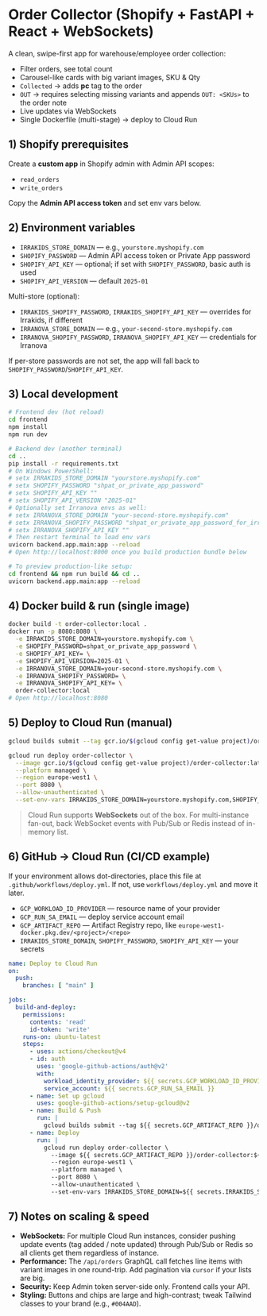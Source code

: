 # Order Collector (Shopify + FastAPI + React + WebSockets)

A clean, swipe-first app for warehouse/employee order collection:
- Filter orders, see total count
- Carousel-like cards with big variant images, SKU & Qty
- `Collected` → adds **pc** tag to the order
- `OUT` → requires selecting missing variants and appends `OUT: <SKUs>` to the order note
- Live updates via WebSockets
- Single Dockerfile (multi-stage) → deploy to Cloud Run

## 1) Shopify prerequisites

Create a **custom app** in Shopify admin with Admin API scopes:
- `read_orders`
- `write_orders`

Copy the **Admin API access token** and set env vars below.

## 2) Environment variables

- `IRRAKIDS_STORE_DOMAIN` — e.g., `yourstore.myshopify.com`
- `SHOPIFY_PASSWORD` — Admin API access token or Private App password
- `SHOPIFY_API_KEY` — optional; if set with `SHOPIFY_PASSWORD`, basic auth is used
- `SHOPIFY_API_VERSION` — default `2025-01`

Multi-store (optional):

- `IRRAKIDS_SHOPIFY_PASSWORD`, `IRRAKIDS_SHOPIFY_API_KEY` — overrides for Irrakids, if different
- `IRRANOVA_STORE_DOMAIN` — e.g., `your-second-store.myshopify.com`
- `IRRANOVA_SHOPIFY_PASSWORD`, `IRRANOVA_SHOPIFY_API_KEY` — credentials for Irranova

If per-store passwords are not set, the app will fall back to `SHOPIFY_PASSWORD`/`SHOPIFY_API_KEY`.

## 3) Local development

```bash
# Frontend dev (hot reload)
cd frontend
npm install
npm run dev

# Backend dev (another terminal)
cd ..
pip install -r requirements.txt
# On Windows PowerShell:
# setx IRRAKIDS_STORE_DOMAIN "yourstore.myshopify.com"
# setx SHOPIFY_PASSWORD "shpat_or_private_app_password"
# setx SHOPIFY_API_KEY ""
# setx SHOPIFY_API_VERSION "2025-01"
# Optionally set Irranova envs as well:
# setx IRRANOVA_STORE_DOMAIN "your-second-store.myshopify.com"
# setx IRRANOVA_SHOPIFY_PASSWORD "shpat_or_private_app_password_for_irranova"
# setx IRRANOVA_SHOPIFY_API_KEY ""
# Then restart terminal to load env vars
uvicorn backend.app.main:app --reload
# Open http://localhost:8000 once you build production bundle below

# To preview production-like setup:
cd frontend && npm run build && cd ..
uvicorn backend.app.main:app --reload
```

## 4) Docker build & run (single image)

```bash
docker build -t order-collector:local .
docker run -p 8080:8080 \
  -e IRRAKIDS_STORE_DOMAIN=yourstore.myshopify.com \
  -e SHOPIFY_PASSWORD=shpat_or_private_app_password \
  -e SHOPIFY_API_KEY= \
  -e SHOPIFY_API_VERSION=2025-01 \
  -e IRRANOVA_STORE_DOMAIN=your-second-store.myshopify.com \
  -e IRRANOVA_SHOPIFY_PASSWORD= \
  -e IRRANOVA_SHOPIFY_API_KEY= \
  order-collector:local
# Open http://localhost:8080
```

## 5) Deploy to Cloud Run (manual)

```bash
gcloud builds submit --tag gcr.io/$(gcloud config get-value project)/order-collector:latest

gcloud run deploy order-collector \
  --image gcr.io/$(gcloud config get-value project)/order-collector:latest \
  --platform managed \
  --region europe-west1 \
  --port 8080 \
  --allow-unauthenticated \
  --set-env-vars IRRAKIDS_STORE_DOMAIN=yourstore.myshopify.com,SHOPIFY_PASSWORD=shpat_or_private_app_password,SHOPIFY_API_KEY=,SHOPIFY_API_VERSION=2025-01
```

> Cloud Run supports **WebSockets** out of the box. For multi-instance fan-out, back WebSocket events with Pub/Sub or Redis instead of in-memory list.

## 6) GitHub → Cloud Run (CI/CD example)

If your environment allows dot-directories, place this file at `.github/workflows/deploy.yml`. If not, use `workflows/deploy.yml` and move it later.

- `GCP_WORKLOAD_ID_PROVIDER` — resource name of your provider
- `GCP_RUN_SA_EMAIL` — deploy service account email
- `GCP_ARTIFACT_REPO` — Artifact Registry repo, like `europe-west1-docker.pkg.dev/<project>/<repo>`
- `IRRAKIDS_STORE_DOMAIN`, `SHOPIFY_PASSWORD`, `SHOPIFY_API_KEY` — your secrets

```yaml
name: Deploy to Cloud Run
on:
  push:
    branches: [ "main" ]

jobs:
  build-and-deploy:
    permissions:
      contents: 'read'
      id-token: 'write'
    runs-on: ubuntu-latest
    steps:
      - uses: actions/checkout@v4
      - id: auth
        uses: 'google-github-actions/auth@v2'
        with:
          workload_identity_provider: ${{ secrets.GCP_WORKLOAD_ID_PROVIDER }}
          service_account: ${{ secrets.GCP_RUN_SA_EMAIL }}
      - name: Set up gcloud
        uses: google-github-actions/setup-gcloud@v2
      - name: Build & Push
        run: |
          gcloud builds submit --tag ${{ secrets.GCP_ARTIFACT_REPO }}/order-collector:${{ github.sha }}
      - name: Deploy
        run: |
          gcloud run deploy order-collector \
            --image ${{ secrets.GCP_ARTIFACT_REPO }}/order-collector:${{ github.sha }} \
            --region europe-west1 \
            --platform managed \
            --port 8080 \
            --allow-unauthenticated \
            --set-env-vars IRRAKIDS_STORE_DOMAIN=${{ secrets.IRRAKIDS_STORE_DOMAIN }},SHOPIFY_PASSWORD=${{ secrets.SHOPIFY_PASSWORD }},SHOPIFY_API_KEY=${{ secrets.SHOPIFY_API_KEY }},SHOPIFY_API_VERSION=2025-01
```

## 7) Notes on scaling & speed

- **WebSockets:** For multiple Cloud Run instances, consider pushing update events (tag added / note updated) through Pub/Sub or Redis so all clients get them regardless of instance.
- **Performance:** The `/api/orders` GraphQL call fetches line items with variant images in one round-trip. Add pagination via `cursor` if your lists are big.
- **Security:** Keep Admin token server-side only. Frontend calls your API.
- **Styling:** Buttons and chips are large and high-contrast; tweak Tailwind classes to your brand (e.g., `#004AAD`).

